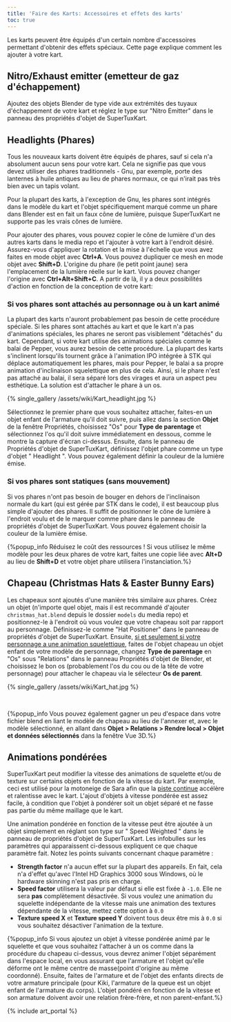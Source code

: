 ```yaml
---
title: 'Faire des Karts: Accessoires et effets des karts'
toc: true
---
```

Les karts peuvent être équipés d'un certain nombre d'accessoires permettant d'obtenir des effets spéciaux. Cette page explique comment les ajouter à votre kart.

## Nitro/Exhaust emitter (emetteur de gaz d'échappement)

Ajoutez des objets Blender de type vide aux extrémités des tuyaux d'échappement de votre kart et réglez le type sur "Nitro Emitter" dans le panneau des propriétés d'objet de SuperTuxKart.

## Headlights (Phares)

Tous les nouveaux karts doivent être équipés de phares, sauf si cela n'a absolument aucun sens pour votre kart. Cela ne signifie pas que vous devez utiliser des phares traditionnels - Gnu, par exemple, porte des lanternes à huile antiques au lieu de phares normaux, ce qui n'irait pas très bien avec un tapis volant.

Pour la plupart des karts, à l'exception de Gnu, les phares sont intégrés dans le modèle du kart et l'objet spécifiquement marqué comme un phare dans Blender est en fait un faux cône de lumière, puisque SuperTuxKart ne supporte pas les vrais cônes de lumière.

Pour ajouter des phares, vous pouvez copier le cône de lumière d'un des autres karts dans le media repo et l'ajouter à votre kart à l'endroit désiré. Assurez-vous d'appliquer la rotation et la mise à l'échelle que vous avez faites en mode objet avec **Ctrl+A**. Vous pouvez dupliquer ce mesh en mode objet avec **Shift+D**. L'origine du phare (le petit point jaune) sera l'emplacement de la lumière réelle sur le kart. Vous pouvez changer l'origine avec **Ctrl+Alt+Shift+C**. A partir de là, il y a deux possibilités d'action en fonction de la conception de votre kart:

### Si vos phares sont attachés au personnage ou à un kart animé

La plupart des karts n'auront probablement pas besoin de cette procédure spéciale. Si les phares sont attachés au kart et que le kart n'a pas d'animations spéciales, les phares ne seront pas visiblement "détachés" du kart. Cependant, si votre kart utilise des animations spéciales comme le balai de Pepper, vous aurez besoin de cette procédure. La plupart des karts s'inclinent lorsqu'ils tournent grâce à l'animation IPO intégrée à STK qui déplace automatiquement les phares, mais pour Pepper, le balai a sa propre animation d'inclinaison squelettique en plus de cela. Ainsi, si le phare n'est pas attaché au balai, il sera séparé lors des virages et aura un aspect peu esthétique. La solution est d'attacher le phare à un os.

{% single_gallery /assets/wiki/Kart_headlight.jpg %}

Sélectionnez le premier phare que vous souhaitez attacher, faites-en un objet enfant de l'armature qu'il doit suivre, puis allez dans la section **Objet** de la fenêtre Propriétés, choisissez "Os" pour **Type de parentage** et sélectionnez l'os qu'il doit suivre immédiatement en dessous, comme le montre la capture d'écran ci-dessus. Ensuite, dans le panneau de Propriétés d'objet de SuperTuxKart, définissez l'objet phare comme un type d'objet " Headlight ". Vous pouvez également définir la couleur de la lumière émise.

### Si vos phares sont statiques (sans mouvement)

Si vos phares n'ont pas besoin de bouger en dehors de l'inclinaison normale du kart (qui est gérée par STK dans le code), il est beaucoup plus simple d'ajouter des phares. Il suffit de positionner le cône de lumière à l'endroit voulu et de le marquer comme phare dans le panneau de propriétés d'objet de SuperTuxKart. Vous pouvez également choisir la couleur de la lumière émise.

{%popup_info Réduisez le coût des ressources ! Si vous utilisez le même modèle pour les deux phares de votre kart, faites une copie liée avec **Alt+D** au lieu de **Shift+D** et votre objet phare utilisera l'instanciation.%}

## Chapeau (Christmas Hats & Easter Bunny Ears)

Les chapeaux sont ajoutés d'une manière très similaire aux phares. Créez un objet (n'importe quel objet, mais il est recommandé d'ajouter `christmas_hat.blend` depuis le dossier `models` du media repo) et positionnez-le à l'endroit où vous voulez que votre chapeau soit par rapport au personnage. Définissez-le comme "Hat Positioner" dans le panneau de propriétés d'objet de SuperTuxKart. Ensuite, <u>si et seulement si votre personnage a une animation squelettique,</u> faites de l'objet chapeau un objet enfant de votre modèle de personnage, changez **Type de parentage** en "Os" sous "Relations" dans le panneau Propriétés d'objet de Blender, et choisissez le bon os (probablement l'os du cou ou de la tête de votre personnage) pour attacher le chapeau via le sélecteur **Os de parent**.

{% single_gallery /assets/wiki/Kart_hat.jpg %}

<div><br/></div>

{%popup_info Vous pouvez également gagner un peu d'espace dans votre fichier blend en liant le modèle de chapeau au lieu de l'annexer et, avec le modèle sélectionné, en allant dans **Objet > Relations > Rendre local > Objet et données sélectionnés** dans la fenêtre Vue 3D.%}

## Animations pondérées

SuperTuxKart peut modifier la vitesse des animations de squelette et/ou de texture sur certains objets en fonction de la vitesse du kart. Par exemple, ceci est utilisé pour la motoneige de Sara afin que la [piste continue](https://en.wikipedia.org/wiki/Continuous_track) accélère et ralentisse avec le kart. L'ajout d'objets à vitesse pondérée est assez facile, à condition que l'objet à pondérer soit un objet séparé et ne fasse pas partie du même maillage que le kart.

Une animation pondérée en fonction de la vitesse peut être ajoutée à un objet simplement en réglant son type sur " Speed Weighted " dans le panneau de propriétés d'objet de SuperTuxKart. Les infobulles sur les paramètres qui apparaissent ci-dessous expliquent ce que chaque paramètre fait. Notez les points suivants concernant chaque paramètre :

* **Strength factor** n'a aucun effet sur la plupart des appareils. En fait, cela n'a d'effet qu'avec l'Intel HD Graphics 3000 sous Windows, où le hardware skinning n'est pas pris en charge.
* **Speed factor** utilisera la valeur par défaut si elle est fixée à `-1.0`. Elle ne sera **pas** complètement désactivée. Si vous voulez une animation du squelette indépendante de la vitesse mais une animation des textures dépendante de la vitesse, mettez cette option à `0.0`
* **Texture speed X** et **Texture speed Y** doivent tous deux être mis à `0.0` si vous souhaitez désactiver l'animation de la texture.

{%popup_info Si vous ajoutez un objet à vitesse pondérée animé par le squelette et que vous souhaitez l'attacher à un os comme dans la procédure du chapeau ci-dessus, vous devrez animer l'objet séparément dans l'espace local, en vous assurant que l'armature et l'objet qu'elle déforme ont le même centre de masse(point d'origine au même coordonné). Ensuite, faites de l'armature et de l'objet des enfants directs de votre armature principale (pour Kiki, l'armature de la queue est un objet enfant de l'armature du corps). L'objet pondéré en fonction de la vitesse et son armature doivent avoir une relation frère-frère, et non parent-enfant.%}

{% include art_portal %}

